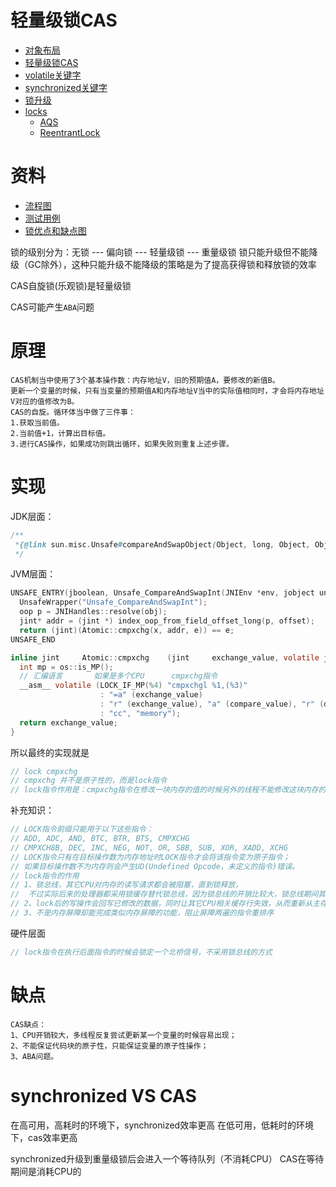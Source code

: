 # 轻量级锁CAS

- [对象布局](./ObjectLayout.md)
- [轻量级锁CAS](./CompareAndSwap.md)
- [volatile关键字](./Volatile.md)
- [synchronized关键字](./Synchronized.md)
- [锁升级](./LockUpgrade.md)
- [locks](../../src/main/java/cool/zzy/source/java/util/concurrent/locks)
  - [AQS](./AQS.md)
  - [ReentrantLock](./ReentrantLock.md)

# 资料

- [流程图](../images/concurrent/cas流程图.png)
- [测试用例](../../../test/java/cool/zzy/java/util/concurrent/CompareAndSwapTest.java)
- [锁优点和缺点图](../images/concurrent/锁的优点和缺点.png)

锁的级别分为：无锁 --- 偏向锁 --- 轻量级锁 --- 重量级锁 锁只能升级但不能降级（GC除外），这种只能升级不能降级的策略是为了提高获得锁和释放锁的效率

CAS自旋锁(乐观锁)是轻量级锁

CAS可能产生`ABA`问题

# 原理

    CAS机制当中使用了3个基本操作数：内存地址V，旧的预期值A，要修改的新值B。
    更新一个变量的时候，只有当变量的预期值A和内存地址V当中的实际值相同时，才会将内存地址V对应的值修改为B。
    CAS的自旋。循环体当中做了三件事：
    1.获取当前值。
    2.当前值+1，计算出目标值。
    3.进行CAS操作，如果成功则跳出循环，如果失败则重复上述步骤。

# 实现

JDK层面：

```java
/**
 *{@link sun.misc.Unsafe#compareAndSwapObject(Object, long, Object, Object)}
 */
```

JVM层面：

```c
UNSAFE_ENTRY(jboolean, Unsafe_CompareAndSwapInt(JNIEnv *env, jobject unsafe, jobject obj, jlong offset, jint e, jint x))
  UnsafeWrapper("Unsafe_CompareAndSwapInt");
  oop p = JNIHandles::resolve(obj);
  jint* addr = (jint *) index_oop_from_field_offset_long(p, offset);
  return (jint)(Atomic::cmpxchg(x, addr, e)) == e;
UNSAFE_END
```

```c
inline jint     Atomic::cmpxchg    (jint     exchange_value, volatile jint*     dest, jint     compare_value) {
  int mp = os::is_MP();
  // 汇编语言       如果是多个CPU      cmpxchg指令
  __asm__ volatile (LOCK_IF_MP(%4) "cmpxchgl %1,(%3)"
                    : "=a" (exchange_value)
                    : "r" (exchange_value), "a" (compare_value), "r" (dest), "r" (mp)
                    : "cc", "memory");
  return exchange_value;
}
```

所以最终的实现就是

```java
// lock cmpxchg
// cmpxchg 并不是原子性的，而是lock指令
// lock指令作用是：cmpxchg指令在修改一块内存的值的时候另外的线程不能修改这块内存的这个值
```

补充知识：

```java
// LOCK指令前缀只能用于以下这些指令：
// ADD, ADC, AND, BTC, BTR, BTS, CMPXCHG
// CMPXCH8B, DEC, INC, NEG, NOT, OR, SBB, SUB, XOR, XADD, XCHG
// LOCK指令只有在目标操作数为内存地址时LOCK指令才会将该指令变为原子指令；
// 如果目标操作数不为内存则会产生UD(Undefined Opcode，未定义的指令)错误。
// lock指令的作用
// 1、锁总线，其它CPU对内存的读写请求都会被阻塞，直到锁释放，
//  不过实际后来的处理器都采用锁缓存替代锁总线，因为锁总线的开销比较大，锁总线期间其他CPU没法访问内存
// 2、lock后的写操作会回写已修改的数据，同时让其它CPU相关缓存行失效，从而重新从主存中加载最新的数据
// 3、不是内存屏障却能完成类似内存屏障的功能，阻止屏障两遍的指令重排序
```

硬件层面

```java
// lock指令在执行后面指令的时候会锁定一个北桥信号，不采用锁总线的方式
```

# 缺点

    CAS缺点：
    1、CPU开销较大，多线程反复尝试更新某一个变量的时候容易出现；
    2、不能保证代码块的原子性，只能保证变量的原子性操作；
    3、ABA问题。

# synchronized VS CAS

在高可用，高耗时的环境下，synchronized效率更高 在低可用，低耗时的环境下，cas效率更高

synchronized升级到重量级锁后会进入一个等待队列（不消耗CPU） CAS在等待期间是消耗CPU的